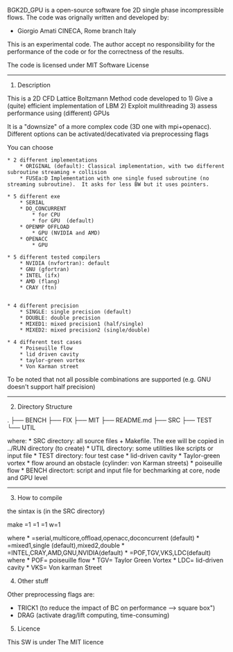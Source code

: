 
BGK2D_GPU is a open-source software foe 2D single phase incompressible flows.
The code was orignally written and developed by:
* Giorgio Amati		CINECA, Rome branch	Italy

This is an experimental code. The author accept no responsibility
for the performance of the code or for the correctness of the results.

The code is licensed under MIT Software License 


------------------------------------------------------------------------------
1) Description

This is a 2D CFD Lattice Boltzmann Method code developed to 
	1) Give a (quite) efficient implementation of LBM
 	2) Exploit mulithreading
  	3) assess performance using (different) GPUs 

It is a "downsize" of a more complex code (3D one with mpi+openacc). 
Different options can be activated/decativated via preprocessing flags

You can choose

	* 2 different implementations 
  		* ORIGINAL (default): Classical implementation, with two different subroutine streaming + collision
  		* FUSEa:D Implementation with one single fused subroutine (no streaming subroutine).  It asks for less BW but it uses pointers.

	* 5 different exe
  		* SERIAL 
  		* DO_CONCURRENT
  			* for CPU 
			* for GPU  (default)
  		* OPENMP OFFLOAD 
			* GPU (NVIDIA and AMD)
  		* OPENACC
   			* GPU 

	* 5 different tested compilers
  		* NVIDIA (nvfortran): default
		* GNU (gfortran)
  		* INTEL (ifx)
  		* AMD (flang)
  		* CRAY (ftn)
 

	* 4 different precision 
  		* SINGLE: single precision (default)
  		* DOUBLE: double precision
  		* MIXED1: mixed precision1 (half/single)
  		* MIXED2: mixed precision2 (single/double)

	* 4 different test cases
		* Poiseuille flow
		* lid driven cavity
		* taylor-green vortex
		* Von Karman street

To be noted that not all possible combinations are supported (e.g. GNU doesn't support half precision)

------------------------------------------------------------------------------
2) Directory Structure

.
├── BENCH
├── FIX
├── MIT
├── README.md
├── SRC
├── TEST
└── UTIL

where:
	* SRC directory: all source files + Makefile. The exe will be copied in ../RUN directory (to create)
	* UTIL directory: some utilities like scripts or input file
	* TEST directory: four test case
	  * lid-driven cavity
	  * Taylor-green vortex
	  * flow around an obstacle (cylinder: von Karman streets)
	  * poiseuille flow
	* BENCH directort: script and input file for bechmarking at core, node and GPU level

------------------------------------------------------------------------------
3) How to compile

the sintax is (in the SRC directory)

make <target> <precision>=1 <compiler>=1 <version>=1 w<testcase>=1 

where 
	* <target>=serial,multicore,offload,openacc,doconcurrent (default)
	* <precision>=mixed1,single (default),mixed2,double
	* <compiler>=INTEL,CRAY,AMD,GNU,NVIDIA(default)
	* <testcase>=POF,TGV,VKS,LDC(default) where
		* POF= poiseuille flow
		* TGV= Taylor Green Vortex
		* LDC= lid-driven cavity
		* VKS= Von karman Street
	

4) Other stuff

Other preprocessing flags are:

* TRICK1 (to reduce the impact of BC on performance --> square box")
* DRAG (activate drag/lift computing, time-consuming)

5) Licence

This SW is under The MIT licence

